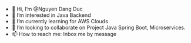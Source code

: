 - 👋 Hi, I’m @Nguyen Dang Duc
- 👀 I’m interested in Java Backend
- 🌱 I’m currently learning for AWS Clouds
- 💞️ I’m looking to collaborate on Project Java Spring Boot, Microservices.
- 📫 How to reach me: Inbox me by message

<!---
ducterry/ducterry is a ✨ special ✨ repository because its `README.md` (this file) appears on your GitHub profile.
You can click the Preview link to take a look at your changes.
--->
